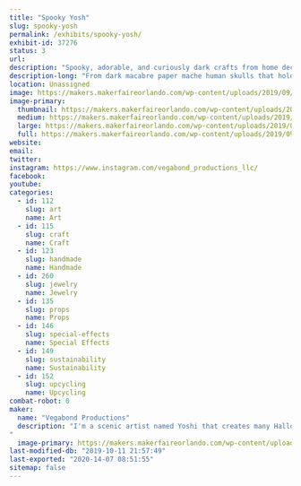 ```yaml
---
title: "Spooky Yosh"
slug: spooky-yosh
permalink: /exhibits/spooky-yosh/
exhibit-id: 37276
status: 3
url: 
description: "Spooky, adorable, and curiously dark crafts from home decor to jewelry. All created by a scenic artistic named Yoshi!"
description-long: "From dark macabre paper mache human skulls that hold succulents to hand painted canvas pieces that have spooky images that can glow in black light! All handmade by a scenic and graphic designer native to the orlando area. Yoshi has been in love with the Halloween realm of theme park entertainment and she designs her own interpretation of the bizarre and macabre. "
location: Unassigned
image: https://makers.makerfaireorlando.com/wp-content/uploads/2019/09/Capture2.png
image-primary:
  thumbnail: https://makers.makerfaireorlando.com/wp-content/uploads/2019/09/Capture2-150x150.png
  medium: https://makers.makerfaireorlando.com/wp-content/uploads/2019/09/Capture2-238x300.png
  large: https://makers.makerfaireorlando.com/wp-content/uploads/2019/09/Capture2.png
  full: https://makers.makerfaireorlando.com/wp-content/uploads/2019/09/Capture2.png
website: 
email: 
twitter: 
instagram: https://www.instagram.com/vegabond_productions_llc/
facebook: 
youtube: 
categories:
  - id: 112
    slug: art
    name: Art
  - id: 115
    slug: craft
    name: Craft
  - id: 123
    slug: handmade
    name: Handmade
  - id: 260
    slug: jewelry
    name: Jewelry
  - id: 135
    slug: props
    name: Props
  - id: 146
    slug: special-effects
    name: Special Effects
  - id: 149
    slug: sustainability
    name: Sustainability
  - id: 152
    slug: upcycling
    name: Upcycling
combat-robot: 0
maker:
  name: "Vegabond Productions"
  description: "I'm a scenic artist named Yoshi that creates many Halloween type props as well as spiritual style art pieces. I am currently creating biodegradable and Eco friendly paper mache skulls and resin skulls. The skulls are handmade and created for home decor, office decor and even for a plant holder. I've created a few that are neon and fluorescent. I have also created flower-embed resin necklaces as well that glow.  I love incorporating the spiritual, odd and weird to each project, some may say I have a light way of creating spooky crafts.
"
  image-primary: https://makers.makerfaireorlando.com/wp-content/uploads/2019/09/43984324_1414885788643123_6479562871641473024_n.jpg
last-modified-db: "2019-10-11 21:57:49"
last-exported: "2020-14-07 08:51:55"
sitemap: false
---
```

